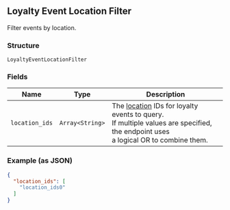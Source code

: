 ## Loyalty Event Location Filter

Filter events by location.

### Structure

`LoyaltyEventLocationFilter`

### Fields

| Name | Type | Description |
|  --- | --- | --- |
| `location_ids` | `Array<String>` | The [location](#type-Location) IDs for loyalty events to query.<br>If multiple values are specified, the endpoint uses <br>a logical OR to combine them. |

### Example (as JSON)

```json
{
  "location_ids": [
    "location_ids0"
  ]
}
```

